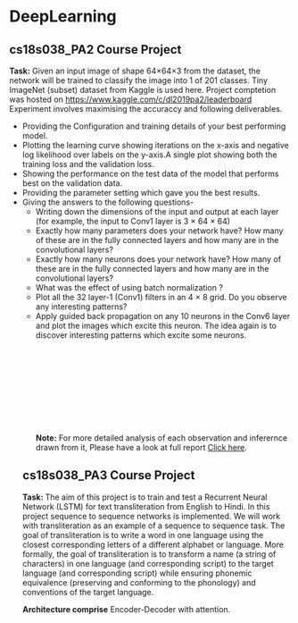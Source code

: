 # DeepLearning
## cs18s038_PA2 Course Project ##
<b> Task:</b> 
Given an input image of shape 64×64×3 from the dataset, the network will be trained
to classify the image into 1 of 201 classes. Tiny ImageNet (subset) dataset from Kaggle is used here.
Project comptetion was hosted on https://www.kaggle.com/c/dl2019pa2/leaderboard
Experiment involves maximising the accuraccy and following deliverables.
* Providing the Configuration and training details of your best performing model.
* Plotting the learning curve showing iterations on the x-axis and negative log likelihood
over labels on the y-axis.A single plot showing both the training loss and the
validation loss.
* Showing the performance on the test data of the model that performs best on the validation
data.
* Providing the parameter setting which gave you the best results.
* Giving the answers to the following questions-
    * Writing down the dimensions of the input and output at each layer (for example, the
input to Conv1 layer is 3 × 64 × 64)
    * Exactly how many parameters does your network have? How many of these are in the
fully connected layers and how many are in the convolutional layers?
    * Exactly how many neurons does your network have? How many of these are in the
fully connected layers and how many are in the convolutional layers?
    * What was the effect of using batch normalization ?
    *  Plot all the 32 layer-1 (Conv1) filters in an 4 × 8 grid. Do you observe any interesting
patterns?
    * Apply guided back propagation on any 10 neurons in the Conv6 layer and plot the
images which excite this neuron. The idea again is to discover interesting patterns
which excite some neurons.
      <object data="https://github.com/rajanskumarsoni/DeepLearning/blob/master/CS18S038_PA2/report.pdf" width="700px" height="700px">
    <embed src="https://github.com/rajanskumarsoni/DeepLearning/blob/master/CS18S038_PA2/report.pdf">
   <p><b>Note:</b> For more detailed analysis of each observation and inferernce drawn from it, Please have a look at full report  <a href="https://github.com/rajanskumarsoni/DeepLearning/blob/master/CS18S038_PA2/report.pdf">Click here</a>.</p>
    </embed>
   </object>
   
   
   
   
## cs18s038_PA3 Course Project ##
<b> Task: </b> The aim of this project is to train and test a Recurrent Neural Network (LSTM) for text
transliteration from English to Hindi.
In this project sequence to sequence networks is implemented. We will work with
transliteration as an example of a sequence to sequence task.
The goal of transliteration is to write a word in one language using the closest corresponding
letters of a different alphabet or language. More formally, the goal of transliteration is to transform
a name (a string of characters) in one language (and corresponding script) to the target language
(and corresponding script) while ensuring phonemic equivalence (preserving and conforming to the
phonology) and conventions of the target language.

<b> Architecture comprise</b> Encoder-Decoder with attention.

